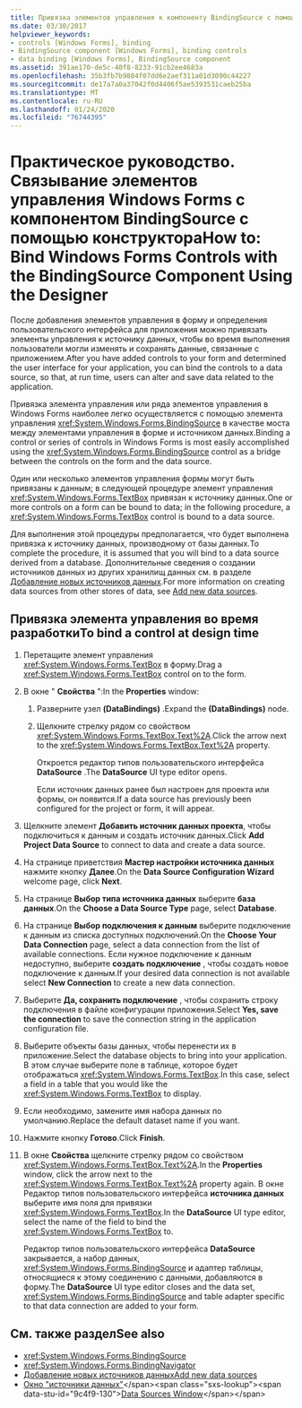 ```yaml
---
title: Привязка элементов управления к компоненту BindingSource с помощью конструктора
ms.date: 03/30/2017
helpviewer_keywords:
- controls [Windows Forms], binding
- BindingSource component [Windows Forms], binding controls
- data binding [Windows Forms], BindingSource component
ms.assetid: 391ae170-de5c-40f8-8233-91cb2ee4683a
ms.openlocfilehash: 35b3fb7b9884f07dd6e2aef311a01d3090c44227
ms.sourcegitcommit: de17a7a0a37042f0d4406f5ae5393531caeb25ba
ms.translationtype: MT
ms.contentlocale: ru-RU
ms.lasthandoff: 01/24/2020
ms.locfileid: "76744395"
---
```

# <a name="how-to-bind-windows-forms-controls-with-the-bindingsource-component-using-the-designer"></a><span data-ttu-id="9c4f9-102">Практическое руководство. Связывание элементов управления Windows Forms с компонентом BindingSource с помощью конструктора</span><span class="sxs-lookup"><span data-stu-id="9c4f9-102">How to: Bind Windows Forms Controls with the BindingSource Component Using the Designer</span></span>
<span data-ttu-id="9c4f9-103">После добавления элементов управления в форму и определения пользовательского интерфейса для приложения можно привязать элементы управления к источнику данных, чтобы во время выполнения пользователи могли изменять и сохранять данные, связанные с приложением.</span><span class="sxs-lookup"><span data-stu-id="9c4f9-103">After you have added controls to your form and determined the user interface for your application, you can bind the controls to a data source, so that, at run time, users can alter and save data related to the application.</span></span>

 <span data-ttu-id="9c4f9-104">Привязка элемента управления или ряда элементов управления в Windows Forms наиболее легко осуществляется с помощью элемента управления <xref:System.Windows.Forms.BindingSource> в качестве моста между элементами управления в форме и источником данных.</span><span class="sxs-lookup"><span data-stu-id="9c4f9-104">Binding a control or series of controls in Windows Forms is most easily accomplished using the <xref:System.Windows.Forms.BindingSource> control as a bridge between the controls on the form and the data source.</span></span>

 <span data-ttu-id="9c4f9-105">Один или несколько элементов управления формы могут быть привязаны к данным; в следующей процедуре элемент управления <xref:System.Windows.Forms.TextBox> привязан к источнику данных.</span><span class="sxs-lookup"><span data-stu-id="9c4f9-105">One or more controls on a form can be bound to data; in the following procedure, a <xref:System.Windows.Forms.TextBox> control is bound to a data source.</span></span>

 <span data-ttu-id="9c4f9-106">Для выполнения этой процедуры предполагается, что будет выполнена привязка к источнику данных, производному от базы данных.</span><span class="sxs-lookup"><span data-stu-id="9c4f9-106">To complete the procedure, it is assumed that you will bind to a data source derived from a database.</span></span> <span data-ttu-id="9c4f9-107">Дополнительные сведения о создании источников данных из других хранилищ данных см. в разделе [Добавление новых источников данных](/visualstudio/data-tools/add-new-data-sources).</span><span class="sxs-lookup"><span data-stu-id="9c4f9-107">For more information on creating data sources from other stores of data, see [Add new data sources](/visualstudio/data-tools/add-new-data-sources).</span></span>

## <a name="to-bind-a-control-at-design-time"></a><span data-ttu-id="9c4f9-108">Привязка элемента управления во время разработки</span><span class="sxs-lookup"><span data-stu-id="9c4f9-108">To bind a control at design time</span></span>

1. <span data-ttu-id="9c4f9-109">Перетащите элемент управления <xref:System.Windows.Forms.TextBox> в форму.</span><span class="sxs-lookup"><span data-stu-id="9c4f9-109">Drag a <xref:System.Windows.Forms.TextBox> control on to the form.</span></span>

2. <span data-ttu-id="9c4f9-110">В окне " **Свойства** ":</span><span class="sxs-lookup"><span data-stu-id="9c4f9-110">In the **Properties** window:</span></span>

    1. <span data-ttu-id="9c4f9-111">Разверните узел **(DataBindings)** .</span><span class="sxs-lookup"><span data-stu-id="9c4f9-111">Expand the **(DataBindings)** node.</span></span>

    2. <span data-ttu-id="9c4f9-112">Щелкните стрелку рядом со свойством <xref:System.Windows.Forms.TextBox.Text%2A>.</span><span class="sxs-lookup"><span data-stu-id="9c4f9-112">Click the arrow next to the <xref:System.Windows.Forms.TextBox.Text%2A> property.</span></span>

         <span data-ttu-id="9c4f9-113">Откроется редактор типов пользовательского интерфейса **DataSource** .</span><span class="sxs-lookup"><span data-stu-id="9c4f9-113">The **DataSource** UI type editor opens.</span></span>

         <span data-ttu-id="9c4f9-114">Если источник данных ранее был настроен для проекта или формы, он появится.</span><span class="sxs-lookup"><span data-stu-id="9c4f9-114">If a data source has previously been configured for the project or form, it will appear.</span></span>

3. <span data-ttu-id="9c4f9-115">Щелкните элемент **Добавить источник данных проекта**, чтобы подключиться к данным и создать источник данных.</span><span class="sxs-lookup"><span data-stu-id="9c4f9-115">Click **Add Project Data Source** to connect to data and create a data source.</span></span>

4. <span data-ttu-id="9c4f9-116">На странице приветствия **Мастер настройки источника данных** нажмите кнопку **Далее**.</span><span class="sxs-lookup"><span data-stu-id="9c4f9-116">On the **Data Source Configuration Wizard** welcome page, click **Next**.</span></span>

5. <span data-ttu-id="9c4f9-117">На странице **Выбор типа источника данных** выберите **база данных**.</span><span class="sxs-lookup"><span data-stu-id="9c4f9-117">On the **Choose a Data Source Type** page, select **Database**.</span></span>

6. <span data-ttu-id="9c4f9-118">На странице **Выбор подключения к данным** выберите подключение к данным из списка доступных подключений.</span><span class="sxs-lookup"><span data-stu-id="9c4f9-118">On the **Choose Your Data Connection** page, select a data connection from the list of available connections.</span></span> <span data-ttu-id="9c4f9-119">Если нужное подключение к данным недоступно, выберите **создать подключение** , чтобы создать новое подключение к данным.</span><span class="sxs-lookup"><span data-stu-id="9c4f9-119">If your desired data connection is not available select **New Connection** to create a new data connection.</span></span>

7. <span data-ttu-id="9c4f9-120">Выберите **Да, сохранить подключение** , чтобы сохранить строку подключения в файле конфигурации приложения.</span><span class="sxs-lookup"><span data-stu-id="9c4f9-120">Select **Yes, save the connection** to save the connection string in the application configuration file.</span></span>

8. <span data-ttu-id="9c4f9-121">Выберите объекты базы данных, чтобы перенести их в приложение.</span><span class="sxs-lookup"><span data-stu-id="9c4f9-121">Select the database objects to bring into your application.</span></span> <span data-ttu-id="9c4f9-122">В этом случае выберите поле в таблице, которое будет отображаться <xref:System.Windows.Forms.TextBox>.</span><span class="sxs-lookup"><span data-stu-id="9c4f9-122">In this case, select a field in a table that you would like the <xref:System.Windows.Forms.TextBox> to display.</span></span>

9. <span data-ttu-id="9c4f9-123">Если необходимо, замените имя набора данных по умолчанию.</span><span class="sxs-lookup"><span data-stu-id="9c4f9-123">Replace the default dataset name if you want.</span></span>

10. <span data-ttu-id="9c4f9-124">Нажмите кнопку **Готово**.</span><span class="sxs-lookup"><span data-stu-id="9c4f9-124">Click **Finish**.</span></span>

11. <span data-ttu-id="9c4f9-125">В окне **Свойства** щелкните стрелку рядом со свойством <xref:System.Windows.Forms.TextBox.Text%2A>.</span><span class="sxs-lookup"><span data-stu-id="9c4f9-125">In the **Properties** window, click the arrow next to the <xref:System.Windows.Forms.TextBox.Text%2A> property again.</span></span> <span data-ttu-id="9c4f9-126">В окне Редактор типов пользовательского интерфейса **источника данных** выберите имя поля для привязки <xref:System.Windows.Forms.TextBox>.</span><span class="sxs-lookup"><span data-stu-id="9c4f9-126">In the **DataSource** UI type editor, select the name of the field to bind the <xref:System.Windows.Forms.TextBox> to.</span></span>

     <span data-ttu-id="9c4f9-127">Редактор типов пользовательского интерфейса **DataSource** закрывается, а набор данных, <xref:System.Windows.Forms.BindingSource> и адаптер таблицы, относящиеся к этому соединению с данными, добавляются в форму.</span><span class="sxs-lookup"><span data-stu-id="9c4f9-127">The **DataSource** UI type editor closes and the data set, <xref:System.Windows.Forms.BindingSource> and table adapter specific to that data connection are added to your form.</span></span>

## <a name="see-also"></a><span data-ttu-id="9c4f9-128">См. также раздел</span><span class="sxs-lookup"><span data-stu-id="9c4f9-128">See also</span></span>

- <xref:System.Windows.Forms.BindingSource>
- <xref:System.Windows.Forms.BindingNavigator>
- [<span data-ttu-id="9c4f9-129">Добавление новых источников данных</span><span class="sxs-lookup"><span data-stu-id="9c4f9-129">Add new data sources</span></span>](/visualstudio/data-tools/add-new-data-sources)
- <span data-ttu-id="9c4f9-130">[Окно "источники данных"](https://docs.microsoft.com/previous-versions/visualstudio/visual-studio-2013/6ckyxa83(v=vs.120))</span><span class="sxs-lookup"><span data-stu-id="9c4f9-130">[Data Sources Window](https://docs.microsoft.com/previous-versions/visualstudio/visual-studio-2013/6ckyxa83(v=vs.120))</span></span>
